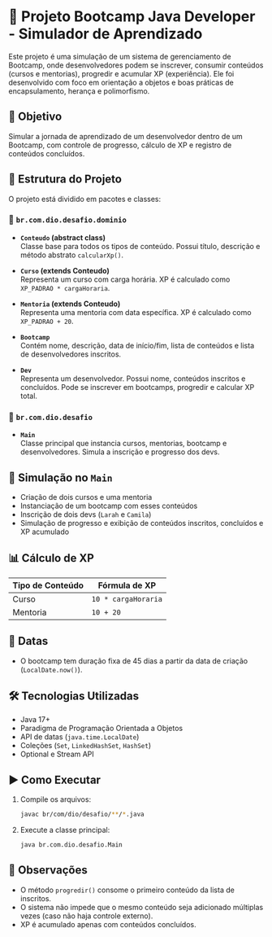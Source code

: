 # 🚀 Projeto Bootcamp Java Developer - Simulador de Aprendizado

Este projeto é uma simulação de um sistema de gerenciamento de Bootcamp, onde desenvolvedores podem se inscrever, consumir conteúdos (cursos e mentorias), progredir e acumular XP (experiência). Ele foi desenvolvido com foco em orientação a objetos e boas práticas de encapsulamento, herança e polimorfismo.

## 🎯 Objetivo

Simular a jornada de aprendizado de um desenvolvedor dentro de um Bootcamp, com controle de progresso, cálculo de XP e registro de conteúdos concluídos.

## 🧱 Estrutura do Projeto

O projeto está dividido em pacotes e classes:

### 📁 `br.com.dio.desafio.dominio`

- **`Conteudo` (abstract class)**  
  Classe base para todos os tipos de conteúdo. Possui título, descrição e método abstrato `calcularXp()`.

- **`Curso` (extends Conteudo)**  
  Representa um curso com carga horária. XP é calculado como `XP_PADRAO * cargaHoraria`.

- **`Mentoria` (extends Conteudo)**  
  Representa uma mentoria com data específica. XP é calculado como `XP_PADRAO + 20`.

- **`Bootcamp`**  
  Contém nome, descrição, data de início/fim, lista de conteúdos e lista de desenvolvedores inscritos.

- **`Dev`**  
  Representa um desenvolvedor. Possui nome, conteúdos inscritos e concluídos. Pode se inscrever em bootcamps, progredir e calcular XP total.

### 📁 `br.com.dio.desafio`

- **`Main`**  
  Classe principal que instancia cursos, mentorias, bootcamp e desenvolvedores. Simula a inscrição e progresso dos devs.

## 🧪 Simulação no `Main`

- Criação de dois cursos e uma mentoria
- Instanciação de um bootcamp com esses conteúdos
- Inscrição de dois devs (`Larah` e `Camila`)
- Simulação de progresso e exibição de conteúdos inscritos, concluídos e XP acumulado

## 📊 Cálculo de XP

| Tipo de Conteúdo | Fórmula de XP |
|------------------|----------------|
| Curso            | `10 * cargaHoraria` |
| Mentoria         | `10 + 20` |

## 📆 Datas

- O bootcamp tem duração fixa de 45 dias a partir da data de criação (`LocalDate.now()`).

## 🛠️ Tecnologias Utilizadas

- Java 17+
- Paradigma de Programação Orientada a Objetos
- API de datas (`java.time.LocalDate`)
- Coleções (`Set`, `LinkedHashSet`, `HashSet`)
- Optional e Stream API

## ▶️ Como Executar

1. Compile os arquivos:
   ```bash
   javac br/com/dio/desafio/**/*.java
   ```
2. Execute a classe principal:
   ```bash
   java br.com.dio.desafio.Main
   ```

## 📌 Observações

- O método `progredir()` consome o primeiro conteúdo da lista de inscritos.
- O sistema não impede que o mesmo conteúdo seja adicionado múltiplas vezes (caso não haja controle externo).
- XP é acumulado apenas com conteúdos concluídos.
